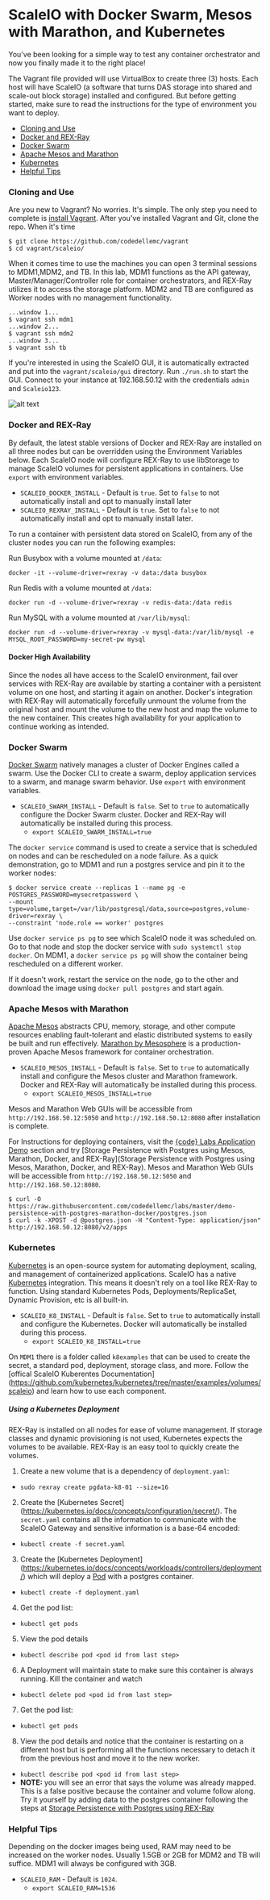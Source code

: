 # ScaleIO with Docker Swarm, Mesos with Marathon, and Kubernetes 

You've been looking for a simple way to test any container orchestrator and
now you finally made it to the right place!

The Vagrant file provided will use VirtualBox to create three (3) hosts. Each
host will have ScaleIO (a software that turns DAS storage into shared and
scale-out block storage) installed and configured. But before getting started,
make sure to read the instructions for the type of environment you want to
deploy.

  - [Cloning and Use](#cloning-and-use)
  - [Docker and REX-Ray](#docker-and-rexray)
  - [Docker Swarm](#docker-swarm)
  - [Apache Mesos and Marathon](#apache-mesos-and-marathon)
  - [Kubernetes](#kubernetes)
  - [Helpful Tips](#helpful-tips)

### Cloning and Use

Are you new to Vagrant? No worries. It's simple. The only step you need to
complete is [install Vagrant](https://www.vagrantup.com/docs/installation/).
After you've installed Vagrant and Git, clone the repo. When it's time

```
$ git clone https://github.com/codedellemc/vagrant
$ cd vagrant/scaleio/
```

When it comes time to use the machines you can open 3 terminal sessions to
MDM1,MDM2, and TB. In this lab, MDM1 functions as the API gateway,
Master/Manager/Controller role for container orchestrators, and REX-Ray utilizes
it to access the storage platform. MDM2 and TB are configured as Worker nodes with no management functionality.

```
...window 1...
$ vagrant ssh mdm1
...window 2...
$ vagrant ssh mdm2
...window 3...
$ vagrant ssh tb
```

If you're interested in using the ScaleIO GUI, it is automatically extracted and
put into the `vagrant/scaleio/gui` directory. Run `./run.sh` to start the GUI.
Connect to your instance at 192.168.50.12 with the credentials `admin` and `Scaleio123`.

![alt text](https://raw.githubusercontent.com/codedellemc/vagrant/master/scaleio/docs/images/scaleio-docker-rexray.png)

### Docker and REX-Ray

By default, the latest stable versions of Docker and REX-Ray are installed on
all three nodes but can be overridden using the Environment Variables below.
Each ScaleIO node will configure REX-Ray to use libStorage to manage ScaleIO
volumes for persistent applications in containers. Use `export` with environment
variables.

 - `SCALEIO_DOCKER_INSTALL` - Default is `true`. Set to `false` to not
 automatically install and opt to manually install later
 - `SCALEIO_REXRAY_INSTALL` - Default is `true`. Set to `false` to not
 automatically install and opt to manually install later.

To run a container with persistent data stored on ScaleIO, from any of the cluster nodes you can run the following examples:

Run Busybox with a volume mounted at `/data`:
```
docker -it --volume-driver=rexray -v data:/data busybox
```

Run Redis with a volume mounted at `/data`:
```
docker run -d --volume-driver=rexray -v redis-data:/data redis
```

Run MySQL with a volume mounted at `/var/lib/mysql`:
````
docker run -d --volume-driver=rexray -v mysql-data:/var/lib/mysql -e MYSQL_ROOT_PASSWORD=my-secret-pw mysql
````

#### Docker High Availability

Since the nodes all have access to the ScaleIO environment, fail over services
with REX-Ray are available by starting a container with a persistent volume on
one host, and starting it again on another. Docker's integration with REX-Ray
will automatically forcefully unmount the volume from the original host and
mount the volume to the new host and map the volume to the new container. This
creates high availability for your application to continue working as intended.

### Docker Swarm

[Docker Swarm](https://docs.docker.com/engine/swarm/#feature-highlights)
natively manages a cluster of Docker Engines called a swarm. Use the Docker CLI
to create a swarm, deploy application services to a swarm, and manage swarm
behavior. Use `export` with environment variables.

 - `SCALEIO_SWARM_INSTALL` - Default is `false`. Set to `true` to 
 automatically configure the Docker Swarm cluster. Docker and REX-Ray will
 automatically be installed during this process.
   - `export SCALEIO_SWARM_INSTALL=true`

The `docker service` command is used to create a service that is scheduled on nodes and can be rescheduled on a node failure. As a quick demonstration, go to MDM1 and run a postgres service and pin it to the worker nodes:

```
$ docker service create --replicas 1 --name pg -e POSTGRES_PASSWORD=mysecretpassword \
--mount type=volume,target=/var/lib/postgresql/data,source=postgres,volume-driver=rexray \
--constraint 'node.role == worker' postgres
```

Use `docker service ps pg` to see which ScaleIO node it was scheduled on. Go to
that node and stop the docker service with `sudo systemctl stop docker`. On MDM1, a `docker service ps pg` will show the container being rescheduled on a different worker.

If it doesn't work, restart the service on the node, go to the other and download the image using `docker pull postgres` and start again.

### Apache Mesos with Marathon

[Apache Mesos](http://mesos.apache.org/) abstracts CPU, memory, storage, and
other compute resources enabling fault-tolerant and elastic distributed systems to easily be built and run effectively. [Marathon by Mesosphere](https://github.com/mesosphere/marathon) is a production-proven Apache Mesos framework for container orchestration.

 - `SCALEIO_MESOS_INSTALL` - Default is `false`. Set to `true` to 
 automatically install and configure the Mesos cluster and Marathon framework.
 Docker and REX-Ray will automatically be installed during this process.
   - `export SCALEIO_MESOS_INSTALL=true`

Mesos and Marathon Web GUIs will be accessible from `http://192.168.50.12:5050`
and `http://192.168.50.12:8080` after installation is complete. 

For Instructions for deploying containers, visit the [{code} Labs Application
Demo](https://github.com/codedellemc/labs) section and try [Storage Persistence
with
Postgres using Mesos, Marathon, Docker, and REX-Ray](Storage Persistence with Postgres using Mesos, Marathon, Docker, and REX-Ray). Mesos and Marathon Web GUIs will be accessible from `http://192.168.50.12:5050` and `http://192.168.50.12:8080`.

```
$ curl -O https://raw.githubusercontent.com/codedellemc/labs/master/demo-persistence-with-postgres-marathon-docker/postgres.json
$ curl -k -XPOST -d @postgres.json -H "Content-Type: application/json" http://192.168.50.12:8080/v2/apps
```

### Kubernetes

[Kubernetes](https://kubernetes.io/) is an open-source system for automating
deployment, scaling, and management of containerized applications. ScaleIO has a
native [Kubernetes](https://kubernetes.io/) integration. This means it doesn't rely on a tool like REX-Ray to function. Using standard
Kubernetes Pods, Deployments/ReplicaSet, Dynamic Provision, etc is all built-in.

 - `SCALEIO_K8_INSTALL` - Default is `false`. Set to `true` to 
 automatically install and configure the Kubernetes.
 Docker will automatically be installed during this process.
   - `export SCALEIO_K8_INSTALL=true`

On `MDM1` there is a folder called `k8examples` that can be used to create the
secret, a standard pod, deployment, storage class, and more. Follow the 
[offical ScaleIO Kuberentes Documentation]
(https://github.com/kubernetes/kubernetes/tree/master/examples/volumes/scaleio)
and learn how to use each component. 

##### Using a Kubernetes Deployment

REX-Ray is installed on all nodes for ease of volume management. If storage
classes and dynamic provisioning is not used, Kubernetes expects the volumes to be available. REX-Ray is an easy tool to quickly create the volumes. 

1. Create a new volume that is a dependency of `deployment.yaml`:
 - `sudo rexray create pgdata-k8-01 --size=16`
2. Create the [Kubernetes Secret]
(https://kubernetes.io/docs/concepts/configuration/secret/). The `secret.yaml` contains all the information
to communicate with the ScaleIO Gateway and sensitive information is a base-64
encoded:
 - `kubectl create -f secret.yaml`
3. Create the [Kubernetes Deployment]
(https://kubernetes.io/docs/concepts/workloads/controllers/deployment/) which
will deploy a [Pod](https://kubernetes.io/docs/concepts/workloads/pods/pod/)
with a postgres container.
 - `kubectl create -f deployment.yaml`
4. Get the pod list:
 - `kubectl get pods`
5. View the pod details
 - `kubectl describe pod <pod id from last step>`
6. A Deployment will maintain state to make sure this container is always
running. Kill the container and watch
 - `kubectl delete pod <pod id from last step>`
7. Get the pod list:
 - `kubectl get pods`
8. View the pod details and notice that the container is restarting on a
different host but is performing all the functions necessary to detach it
from the previous host and move it to the new worker. 
 - `kubectl describe pod <pod id from last step>`
 - **NOTE:** you will see an error that says the volume was already mapped. This
 is a false positive because the container and volume follow along. Try it
 yourself by adding data to the postgres container following the steps at [Storage Persistence with Postgres using REX-Ray](https://github.com/codedellemc/labs/tree/master/demo-persistence-with-postgres-docker)


### Helpful Tips

Depending on the docker images being used, RAM may need to be increased on the
worker nodes. Usually 1.5GB or 2GB for MDM2 and TB will suffice. MDM1 will
always be configured with 3GB.
 - `SCALEIO_RAM` - Default is `1024`.
   - `export SCALEIO_RAM=1536`